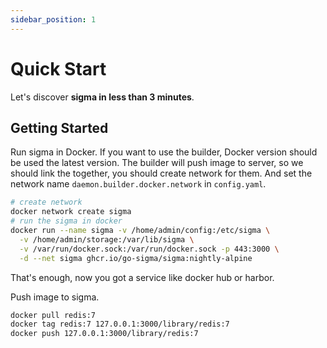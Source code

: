 ```yaml
---
sidebar_position: 1
---
```


# Quick Start

Let's discover **sigma in less than 3 minutes**.

## Getting Started

Run sigma in Docker. If you want to use the builder, Docker version should be used the latest version.
The builder will push image to server, so we should link the together, you should create network for them.
And set the network name `daemon.builder.docker.network` in `config.yaml`.

``` bash
# create network
docker network create sigma
# run the sigma in docker
docker run --name sigma -v /home/admin/config:/etc/sigma \
  -v /home/admin/storage:/var/lib/sigma \
  -v /var/run/docker.sock:/var/run/docker.sock -p 443:3000 \
  -d --net sigma ghcr.io/go-sigma/sigma:nightly-alpine
```

That's enough, now you got a service like docker hub or harbor.

Push image to sigma.

``` bash
docker pull redis:7
docker tag redis:7 127.0.0.1:3000/library/redis:7
docker push 127.0.0.1:3000/library/redis:7
```
